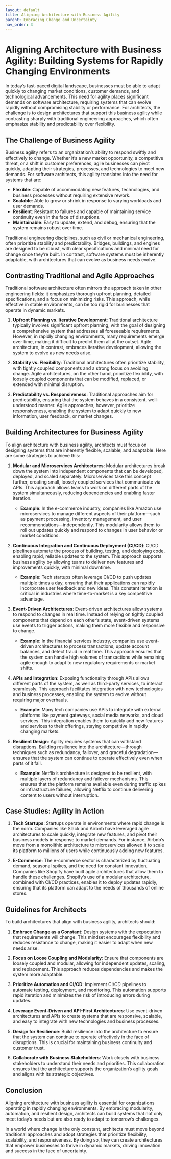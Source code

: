 ```yaml
---
layout: default
title: Aligning Architecture with Business Agility
parent: Embracing Change and Uncertainty
nav_order: 3
---
```

# Aligning Architecture with Business Agility: Building Systems for Rapidly Changing Environments

In today’s fast-paced digital landscape, businesses must be able to adapt quickly to changing market conditions, customer demands, and technological advancements. This need for agility places significant demands on software architecture, requiring systems that can evolve rapidly without compromising stability or performance. For architects, the challenge is to design architectures that support this business agility while contrasting sharply with traditional engineering approaches, which often emphasize stability and predictability over flexibility.

## The Challenge of Business Agility

Business agility refers to an organization’s ability to respond swiftly and effectively to change. Whether it’s a new market opportunity, a competitive threat, or a shift in customer preferences, agile businesses can pivot quickly, adapting their strategies, processes, and technologies to meet new demands. For software architects, this agility translates into the need for systems that are:

- **Flexible**: Capable of accommodating new features, technologies, and business processes without requiring extensive rework.
- **Scalable**: Able to grow or shrink in response to varying workloads and user demands.
- **Resilient**: Resistant to failures and capable of maintaining service continuity even in the face of disruptions.
- **Maintainable**: Easy to update, extend, and debug, ensuring that the system remains robust over time.

Traditional engineering disciplines, such as civil or mechanical engineering, often prioritize stability and predictability. Bridges, buildings, and engines are designed to be robust, with clear specifications and minimal need for change once they’re built. In contrast, software systems must be inherently adaptable, with architectures that can evolve as business needs evolve.

## Contrasting Traditional and Agile Approaches

Traditional software architecture often mirrors the approach taken in other engineering fields: it emphasizes thorough upfront planning, detailed specifications, and a focus on minimizing risks. This approach, while effective in stable environments, can be too rigid for businesses that operate in dynamic markets.

1. **Upfront Planning vs. Iterative Development**: Traditional architecture typically involves significant upfront planning, with the goal of designing a comprehensive system that addresses all foreseeable requirements. However, in rapidly changing environments, many requirements emerge over time, making it difficult to predict them all at the outset. Agile architecture, in contrast, embraces iterative development, allowing the system to evolve as new needs arise.

2. **Stability vs. Flexibility**: Traditional architectures often prioritize stability, with tightly coupled components and a strong focus on avoiding change. Agile architectures, on the other hand, prioritize flexibility, with loosely coupled components that can be modified, replaced, or extended with minimal disruption.

3. **Predictability vs. Responsiveness**: Traditional approaches aim for predictability, ensuring that the system behaves in a consistent, well-understood manner. Agile approaches, however, prioritize responsiveness, enabling the system to adapt quickly to new information, user feedback, or market changes.

## Building Architectures for Business Agility

To align architecture with business agility, architects must focus on designing systems that are inherently flexible, scalable, and adaptable. Here are some strategies to achieve this:

1. **Modular and Microservices Architectures**: Modular architectures break down the system into independent components that can be developed, deployed, and scaled separately. Microservices take this concept further, creating small, loosely coupled services that communicate via APIs. This approach allows teams to work on different parts of the system simultaneously, reducing dependencies and enabling faster iteration.

   - **Example**: In the e-commerce industry, companies like Amazon use microservices to manage different aspects of their platform—such as payment processing, inventory management, and user recommendations—independently. This modularity allows them to roll out updates quickly and respond to changes in user behavior or market conditions.

2. **Continuous Integration and Continuous Deployment (CI/CD)**: CI/CD pipelines automate the process of building, testing, and deploying code, enabling rapid, reliable updates to the system. This approach supports business agility by allowing teams to deliver new features and improvements quickly, with minimal downtime.

   - **Example**: Tech startups often leverage CI/CD to push updates multiple times a day, ensuring that their applications can rapidly incorporate user feedback and new ideas. This constant iteration is critical in industries where time-to-market is a key competitive advantage.

3. **Event-Driven Architectures**: Event-driven architectures allow systems to respond to changes in real time. Instead of relying on tightly coupled components that depend on each other’s state, event-driven systems use events to trigger actions, making them more flexible and responsive to change.

   - **Example**: In the financial services industry, companies use event-driven architectures to process transactions, update account balances, and detect fraud in real time. This approach ensures that the system can handle high volumes of transactions while remaining agile enough to adapt to new regulatory requirements or market shifts.

4. **APIs and Integration**: Exposing functionality through APIs allows different parts of the system, as well as third-party services, to interact seamlessly. This approach facilitates integration with new technologies and business processes, enabling the system to evolve without requiring major overhauls.

   - **Example**: Many tech companies use APIs to integrate with external platforms like payment gateways, social media networks, and cloud services. This integration enables them to quickly add new features and services to their offerings, staying competitive in rapidly changing markets.

5. **Resilient Design**: Agility requires systems that can withstand disruptions. Building resilience into the architecture—through techniques such as redundancy, failover, and graceful degradation—ensures that the system can continue to operate effectively even when parts of it fail.

   - **Example**: Netflix’s architecture is designed to be resilient, with multiple layers of redundancy and failover mechanisms. This ensures that the platform remains available even during traffic spikes or infrastructure failures, allowing Netflix to continue delivering content to users without interruption.

## Case Studies: Agility in Action

1. **Tech Startups**: Startups operate in environments where rapid change is the norm. Companies like Slack and Airbnb have leveraged agile architectures to scale quickly, integrate new features, and pivot their business models in response to market demands. For instance, Airbnb’s move from a monolithic architecture to microservices allowed it to scale its platform to millions of users while continuously adding new features.

2. **E-Commerce**: The e-commerce sector is characterized by fluctuating demand, seasonal spikes, and the need for constant innovation. Companies like Shopify have built agile architectures that allow them to handle these challenges. Shopify’s use of a modular architecture, combined with CI/CD practices, enables it to deploy updates rapidly, ensuring that its platform can adapt to the needs of thousands of online stores.

## Guidelines for Architects

To build architectures that align with business agility, architects should:

1. **Embrace Change as a Constant**: Design systems with the expectation that requirements will change. This mindset encourages flexibility and reduces resistance to change, making it easier to adapt when new needs arise.

2. **Focus on Loose Coupling and Modularity**: Ensure that components are loosely coupled and modular, allowing for independent updates, scaling, and replacement. This approach reduces dependencies and makes the system more adaptable.

3. **Prioritize Automation and CI/CD**: Implement CI/CD pipelines to automate testing, deployment, and monitoring. This automation supports rapid iteration and minimizes the risk of introducing errors during updates.

4. **Leverage Event-Driven and API-First Architectures**: Use event-driven architectures and APIs to create systems that are responsive, scalable, and easy to integrate with new technologies and business processes.

5. **Design for Resilience**: Build resilience into the architecture to ensure that the system can continue to operate effectively in the face of disruptions. This is crucial for maintaining business continuity and customer trust.

6. **Collaborate with Business Stakeholders**: Work closely with business stakeholders to understand their needs and priorities. This collaboration ensures that the architecture supports the organization’s agility goals and aligns with its strategic objectives.

## Conclusion

Aligning architecture with business agility is essential for organizations operating in rapidly changing environments. By embracing modularity, automation, and resilient design, architects can build systems that not only meet today’s needs but are also ready to adapt to tomorrow’s challenges.

In a world where change is the only constant, architects must move beyond traditional approaches and adopt strategies that prioritize flexibility, scalability, and responsiveness. By doing so, they can create architectures that empower businesses to thrive in dynamic markets, driving innovation and success in the face of uncertainty.